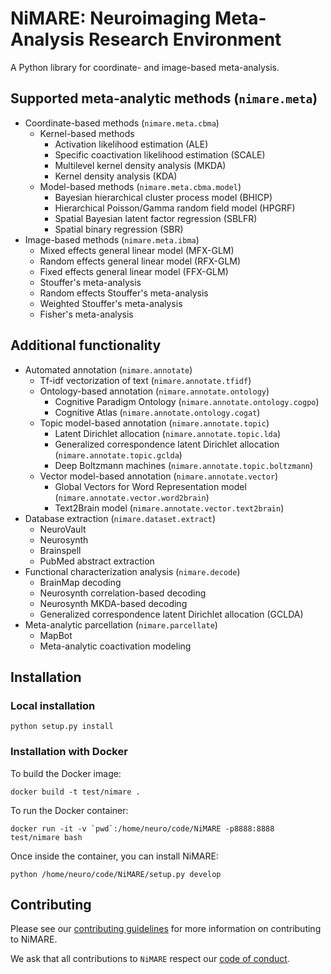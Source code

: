 # NiMARE: Neuroimaging Meta-Analysis Research Environment
A Python library for coordinate- and image-based meta-analysis.

## Supported meta-analytic methods (`nimare.meta`)
- Coordinate-based methods (`nimare.meta.cbma`)
    - Kernel-based methods
        - Activation likelihood estimation (ALE)
        - Specific coactivation likelihood estimation (SCALE)
        - Multilevel kernel density analysis (MKDA)
        - Kernel density analysis (KDA)
    - Model-based methods (`nimare.meta.cbma.model`)
        - Bayesian hierarchical cluster process model (BHICP)
        - Hierarchical Poisson/Gamma random field model (HPGRF)
        - Spatial Bayesian latent factor regression (SBLFR)
        - Spatial binary regression (SBR)
- Image-based methods (`nimare.meta.ibma`)
    - Mixed effects general linear model (MFX-GLM)
    - Random effects general linear model (RFX-GLM)
    - Fixed effects general linear model (FFX-GLM)
    - Stouffer's meta-analysis
    - Random effects Stouffer's meta-analysis
    - Weighted Stouffer's meta-analysis
    - Fisher's meta-analysis

## Additional functionality

- Automated annotation (`nimare.annotate`)
    - Tf-idf vectorization of text (`nimare.annotate.tfidf`)
    - Ontology-based annotation (`nimare.annotate.ontology`)
        - Cognitive Paradigm Ontology (`nimare.annotate.ontology.cogpo`)
        - Cognitive Atlas (`nimare.annotate.ontology.cogat`)
    - Topic model-based annotation (`nimare.annotate.topic`)
        - Latent Dirichlet allocation (`nimare.annotate.topic.lda`)
        - Generalized correspondence latent Dirichlet allocation
          (`nimare.annotate.topic.gclda`)
        - Deep Boltzmann machines (`nimare.annotate.topic.boltzmann`)
    - Vector model-based annotation (`nimare.annotate.vector`)
        - Global Vectors for Word Representation model
          (`nimare.annotate.vector.word2brain`)
        - Text2Brain model (`nimare.annotate.vector.text2brain`)
- Database extraction (`nimare.dataset.extract`)
    - NeuroVault
    - Neurosynth
    - Brainspell
    - PubMed abstract extraction
- Functional characterization analysis (`nimare.decode`)
    - BrainMap decoding
    - Neurosynth correlation-based decoding
    - Neurosynth MKDA-based decoding
    - Generalized correspondence latent Dirichlet allocation (GCLDA)
- Meta-analytic parcellation (`nimare.parcellate`)
    - MapBot
    - Meta-analytic coactivation modeling

## Installation

### Local installation
```
python setup.py install
```

### Installation with Docker
To build the Docker image:
```
docker build -t test/nimare .
```

To run the Docker container:
```
docker run -it -v `pwd`:/home/neuro/code/NiMARE -p8888:8888 test/nimare bash
```

Once inside the container, you can install NiMARE:
```
python /home/neuro/code/NiMARE/setup.py develop
```

## Contributing

Please see our [contributing guidelines](https://github.com/neurostuff/NiMARE/blob/master/CONTRIBUTING.md) for more information on contributing
to NiMARE.

We ask that all contributions to `NiMARE` respect our [code of conduct](https://github.com/neurostuff/NiMARE/blob/master/CODE_OF_CONDUCT.md).
